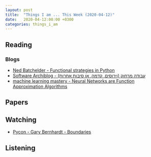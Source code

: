 ```yaml
---
layout: post
title:  "Things I am ... This Week (2020-04-12)"
date:   2020-04-12:00:00 +0300
categories: things_i_am
---
```


<!-- # Things I am ... This Week   -->

## Reading  

### Blogs

- [Ned Batchelder - Functional strategies in Python][nb1]
- [Software Archiblog - עבודה מרחוק (וירוסים, קדמה, או סיבות אחרות)][sa1]
- [machine learning mastery - Neural Networks are Function Approximation Algorithms][mlm1]


## Papers

## Watching  

- [Pycon - Gary Bernhardt - Boundaries][yt1]

## Listening  

[yt1]:https://www.youtube.com/watch?v=eOYal8elnZk
[nb1]:https://nedbatchelder.com//blog/202003/functional_strategies_in_python.html
[sa1]:http://www.softwarearchiblog.com/2020/03/remote-work.html
[mlm1]:https://machinelearningmastery.com/neural-networks-are-function-approximators/